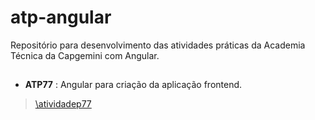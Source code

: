 # atp-angular
Repositório para desenvolvimento das atividades práticas da Academia Técnica da Capgemini com Angular.

##  
- **ATP77** : Angular para criação da aplicação frontend.
>[\atividadep77](https://github.com/lorenascimentoo/atp-angular/tree/main/atividadep77)